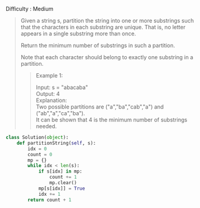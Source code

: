 Difficulty : Medium 

>Given a string s, partition the string into one or more substrings such that the characters in each substring are unique. That is, no letter appears in a single substring more than once.
>
>Return the minimum number of substrings in such a partition.
>
>Note that each character should belong to exactly one substring in a partition.
>
>>Example 1:  
>>
>>Input: s = "abacaba"  
>>Output: 4  
>>Explanation:  
>>Two possible partitions are ("a","ba","cab","a") and ("ab","a","ca","ba").  
>>It can be shown that 4 is the minimum number of substrings needed.

```python
class Solution(object):
    def partitionString(self, s):
        idx = 0
        count = 0
        mp = {} 
        while idx < len(s):
            if s[idx] in mp: 
                count += 1 
                mp.clear() 
            mp[s[idx]] = True 
            idx += 1 
        return count + 1 
```        
